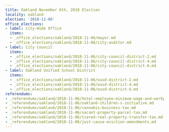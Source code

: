 ```yaml
---
title: Oakland November 6th, 2018 Election
locality: oakland
election: '2018-11-06'
office_elections:
- label: City-Wide Office
  items:
  - _office_elections/oakland/2018-11-06/mayor.md
  - _office_elections/oakland/2018-11-06/city-auditor.md
- label: City Council
  items:
  - _office_elections/oakland/2018-11-06/city-council-district-2.md
  - _office_elections/oakland/2018-11-06/city-council-district-4.md
  - _office_elections/oakland/2018-11-06/city-council-district-6.md
- label: Oakland Unified School District
  items:
  - _office_elections/oakland/2018-11-06/ousd-district-2.md
  - _office_elections/oakland/2018-11-06/ousd-district-4.md
  - _office_elections/oakland/2018-11-06/ousd-district-6.md
referendums:
- _referendums/oakland/2018-11-06/hotel-employee-minimum-wage-and-workplace-protections.md
- _referendums/oakland/2018-11-06/oakland-children-s-initiative.md
- _referendums/oakland/2018-11-06/cannabis-business-tax.md
- _referendums/oakland/2018-11-06/vacant-property-parcel-tax.md
- _referendums/oakland/2018-11-06/tiered-real-property-transfer-tax.md
- _referendums/oakland/2018-11-06/just-cause-eviction-amendments.md
---
```


